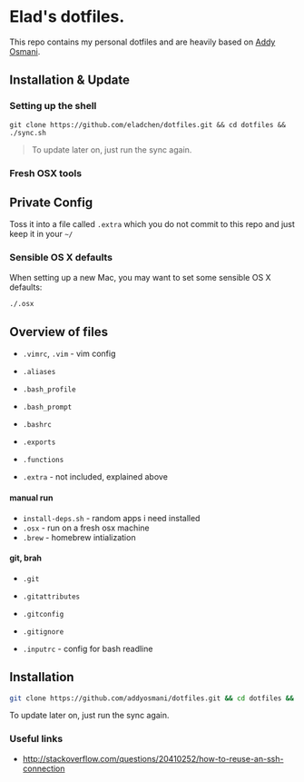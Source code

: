# Elad's dotfiles.

This repo contains my personal dotfiles and are heavily based on [Addy Osmani](https://github.com/addyosmani/dotfiles).

## Installation & Update

### Setting up the shell
```shell
git clone https://github.com/eladchen/dotfiles.git && cd dotfiles && ./sync.sh
```
> To update later on, just run the sync again.

### Fresh OSX tools


## Private Config

Toss it into a file called `.extra` which you do not commit to this repo and just keep it in your `~/`

### Sensible OS X defaults

When setting up a new Mac, you may want to set some sensible OS X defaults:

```bash
./.osx
```

## Overview of files

* `.vimrc`, `.vim` - vim config

* `.aliases`
* `.bash_profile`
* `.bash_prompt`
* `.bashrc`
* `.exports`
* `.functions`
* `.extra` - not included, explained above

#### manual run
* `install-deps.sh` - random apps i need installed
* `.osx` - run on a fresh osx machine
* `.brew` - homebrew intialization

#### git, brah
* `.git`
* `.gitattributes`
* `.gitconfig`
* `.gitignore`

* `.inputrc` - config for bash readline


## Installation

```bash
git clone https://github.com/addyosmani/dotfiles.git && cd dotfiles && ./sync.sh
```

To update later on, just run the sync again.

### Useful links
- http://stackoverflow.com/questions/20410252/how-to-reuse-an-ssh-connection
